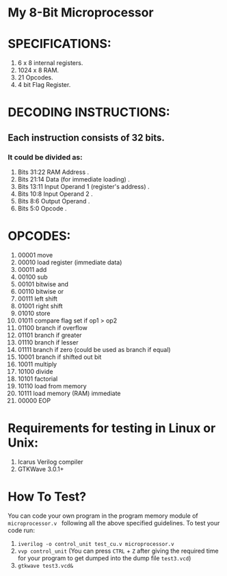 # My 8-Bit Microprocessor

# SPECIFICATIONS:
1) 6 x 8 internal registers.
2) 1024 x 8 RAM.
3) 21 Opcodes.
4) 4 bit Flag Register.

# DECODING INSTRUCTIONS:
## Each instruction consists of 32 bits.

### It could be divided as:

1) Bits 31:22 RAM Address .
2) Bits 21:14 Data (for immediate loading) .
3) Bits 13:11 Input Operand 1 (register's address) .
4) Bits 10:8 Input Operand 2 . 
5) Bits 8:6 Output Operand .
6) Bits 5:0 Opcode .

# OPCODES:
1)  00001 move
2)  00010 load register (immediate data)
3)  00011 add
4)  00100 sub
5)  00101 bitwise and
6)  00110 bitwise or
7)  00111 left shift
8)  01001 right shift
9)  01010 store
10) 01011 compare flag set if op1 > op2
11) 01100 branch if overflow
12) 01101 branch if greater
13) 01110 branch if lesser
14) 01111 branch if zero (could be used as branch if equal)
15) 10001 branch if shifted out bit 
16) 10011 multiply
17) 10100 divide
18) 10101 factorial
19) 10110 load from memory
20) 10111 load memory (RAM) immediate
21) 00000 EOP                                       

# Requirements for testing in Linux or Unix:
1) Icarus Verilog compiler
2) GTKWave 3.0.1+

# How To Test?
You can code your own program in the program memory module of `microprocessor.v ` following all the above specified guidelines.
To test your code run:
1) `iverilog -o control_unit test_cu.v microprocessor.v`
2) `vvp control_unit` (You can press `CTRL` + `Z` after giving the required time for your program to get dumped into the dump file `test3.vcd`)
3) `gtkwave test3.vcd&`
